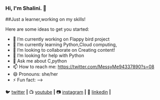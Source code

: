 ### Hi, I'm Shalini. 👋

##Just a learner,working on my skills!



Here are some ideas to get you started:

- 🔭 I’m currently working on Flappy bird project
- 🌱 I’m currently learning Python,Cloud computing,
- 👯 I’m looking to collaborate on Creating content!
- 🤔 I’m looking for help with Python
- 💬 Ask me about C,python
- 📫 How to reach me: https://twitter.com/MessyMe94337890?s=08
- 😄 Pronouns: she/her
- ⚡ Fun fact: 
-->

🐦 [twitter][twitter] **|** 
📺 [youtube][youtube] **|** 
📷 [instagram][instagram] **|** 
👔 [linkedin][linkedin] **|**


[twitter]:https://twitter.com/MessyMe94337890?s=08
[youtube]: https://youtu.be/dOJqw1kMNqc
[instagram]:https://instagram.com/thatmessygirl__?igshid=j5yfc7ba0nyz
[linkedin]:https://www.linkedin.com/in/shalini-kumari-8a93551b4
